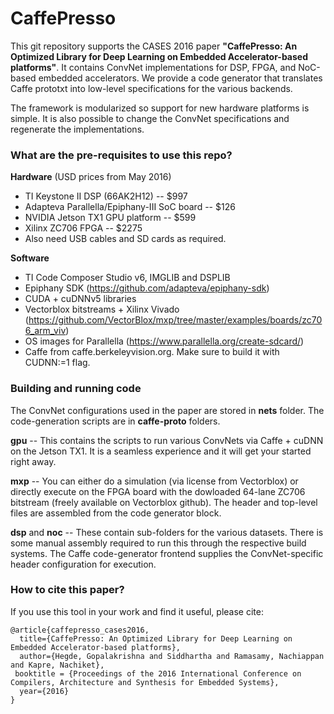 # CaffePresso #

This git repository supports the CASES 2016 paper **"CaffePresso: An Optimized Library for Deep Learning on Embedded Accelerator-based platforms"**. It contains ConvNet implementations for DSP, FPGA, and NoC-based embedded accelerators. We provide a code generator that translates Caffe prototxt into low-level specifications for the various backends.

The framework is modularized so support for new hardware platforms is simple. It is also possible to change the ConvNet specifications and regenerate the implementations.

### What are the pre-requisites to use this repo? ###

**Hardware** (USD prices from May 2016)

- TI Keystone II DSP (66AK2H12) -- $997
- Adapteva Parallella/Epiphany-III SoC board -- $126
- NVIDIA Jetson TX1 GPU platform -- $599
- Xilinx ZC706 FPGA -- $2275
- Also need USB cables and SD cards as required.

**Software**

- TI Code Composer Studio v6, IMGLIB and DSPLIB
- Epiphany SDK (https://github.com/adapteva/epiphany-sdk)
- CUDA + cuDNNv5 libraries
- Vectorblox bitstreams + Xilinx Vivado (https://github.com/VectorBlox/mxp/tree/master/examples/boards/zc706_arm_viv)
- OS images for Parallella (https://www.parallella.org/create-sdcard/)
- Caffe from caffe.berkeleyvision.org. Make sure to build it with CUDNN:=1 flag.

### Building and running code ###

The ConvNet configurations used in the paper are stored in **nets** folder. The code-generation scripts are in **caffe-proto** folders. 

**gpu** -- This contains the scripts to run various ConvNets via Caffe + cuDNN on the Jetson TX1. It is a seamless experience and it will get your started right away.

**mxp** -- You can either do a simulation (via license from Vectorblox) or directly execute on the FPGA board with the dowloaded 64-lane ZC706 bitstream (freely available on Vectorblox github). The header and top-level files are assembled from the code generator block.

**dsp** and **noc** -- These contain sub-folders for the various datasets. There is some manual assembly required to run this through the respective build systems. The Caffe code-generator frontend supplies the ConvNet-specific header configuration for execution.

### How to cite this paper? ###

If you use this tool in your work and find it useful, please cite:

```
@article{caffepresso_cases2016,
  title={CaffePresso: An Optimized Library for Deep Learning on Embedded Accelerator-based platforms},
  author={Hegde, Gopalakrishna and Siddhartha and Ramasamy, Nachiappan and Kapre, Nachiket},
 booktitle = {Proceedings of the 2016 International Conference on Compilers, Architecture and Synthesis for Embedded Systems},
  year={2016}
}
```